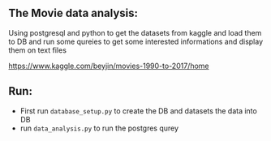 ## The Movie data analysis:

Using postgresql and python to get the datasets from kaggle and load them to DB and run some qureies to get some interested informations and display them on text files

https://www.kaggle.com/beyjin/movies-1990-to-2017/home

## Run:

- First run `database_setup.py` to create the DB and datasets the data into DB
- run `data_analysis.py` to run the postgres qurey
